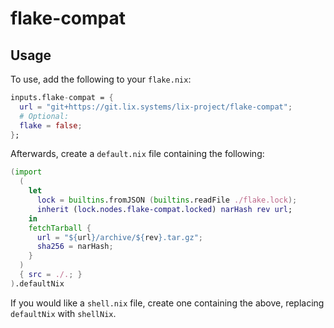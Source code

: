 # flake-compat

## Usage

To use, add the following to your `flake.nix`:

```nix
inputs.flake-compat = {
  url = "git+https://git.lix.systems/lix-project/flake-compat";
  # Optional:
  flake = false;
};
```

Afterwards, create a `default.nix` file containing the following:

```nix
(import
  (
    let
      lock = builtins.fromJSON (builtins.readFile ./flake.lock);
      inherit (lock.nodes.flake-compat.locked) narHash rev url;
    in
    fetchTarball {
      url = "${url}/archive/${rev}.tar.gz";
      sha256 = narHash;
    }
  )
  { src = ./.; }
).defaultNix
```

If you would like a `shell.nix` file, create one containing the above, replacing `defaultNix` with `shellNix`.

